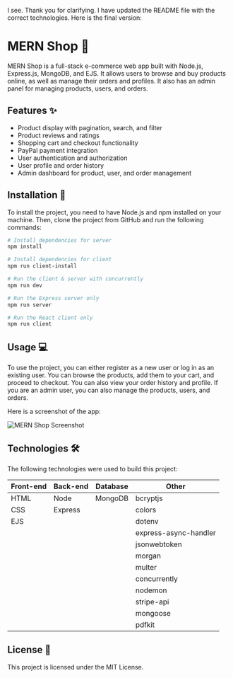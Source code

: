 I see. Thank you for clarifying. I have updated the README file with the correct technologies. Here is the final version:

# MERN Shop :shopping_cart:

MERN Shop is a full-stack e-commerce web app built with Node.js, Express.js, MongoDB, and EJS. It allows users to browse and buy products online, as well as manage their orders and profiles. It also has an admin panel for managing products, users, and orders.

## Features :sparkles:

- Product display with pagination, search, and filter
- Product reviews and ratings
- Shopping cart and checkout functionality
- PayPal payment integration
- User authentication and authorization
- User profile and order history
- Admin dashboard for product, user, and order management

## Installation :wrench:

To install the project, you need to have Node.js and npm installed on your machine. Then, clone the project from GitHub and run the following commands:

```bash
# Install dependencies for server
npm install

# Install dependencies for client
npm run client-install

# Run the client & server with concurrently
npm run dev

# Run the Express server only
npm run server

# Run the React client only
npm run client
```

## Usage :computer:

To use the project, you can either register as a new user or log in as an existing user. You can browse the products, add them to your cart, and proceed to checkout. You can also view your order history and profile. If you are an admin user, you can also manage the products, users, and orders.

Here is a screenshot of the app:

![MERN Shop Screenshot](https://drive.google.com/uc?export=view&id=1oJk-qIIa2tPs1dOpra6upvOTjfKIgJSi)

## Technologies :hammer_and_wrench:

The following technologies were used to build this project:

| Front-end | Back-end | Database | Other |
|-----------|----------|----------|-------|
| HTML      | Node     | MongoDB  | bcryptjs |
| CSS       | Express  |          | colors |
| EJS       |          |          | dotenv |
|           |          |          | express-async-handler |
|           |          |          | jsonwebtoken |
|           |          |          | morgan |
|           |          |          | multer |
|           |          |          | concurrently |
|           |          |          | nodemon |
|           |          |          | stripe-api |
|           |          |          | mongoose |
|           |          |          | pdfkit |

## License :page_facing_up:

This project is licensed under the MIT License.
